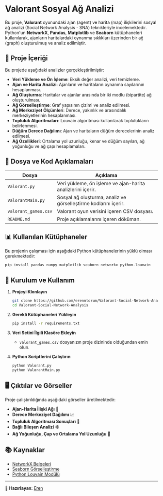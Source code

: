 # Valorant Sosyal Ağ Analizi

Bu proje, **Valorant** oyunundaki ajan (agent) ve harita (map) ilişkilerini sosyal ağ analizi (Social Network Analysis - SNA) teknikleriyle incelemektedir. Python'un **NetworkX**, **Pandas**, **Matplotlib** ve **Seaborn** kütüphaneleri kullanılarak, ajanların haritalardaki oynanma sıklıkları üzerinden bir ağ (graph) oluşturulmuş ve analiz edilmiştir.

## 🚀 Proje İçeriği
Bu projede aşağıdaki analizler gerçekleştirilmiştir:

- **Veri Yükleme ve Ön İşleme**: Eksik değer analizi, veri temizleme.
- **Ajan ve Harita Analizi**: Ajanların ve haritaların oynanma sayılarının hesaplanması.
- **Ağ Oluşturma**: Haritalar ve ajanlar arasında bir iki modlu (bipartite) ağ oluşturulması.
- **Ağ Görselleştirme**: Graf yapısının çizimi ve analiz edilmesi.
- **Ağ Merkeziyet Ölçümleri**: Derece, yakınlık ve arasındalık merkeziyetlerinin hesaplanması.
- **Topluluk Algoritmaları**: Louvain algoritması kullanılarak toplulukların belirlenmesi.
- **Düğüm Derece Dağılımı**: Ajan ve haritaların düğüm derecelerinin analiz edilmesi.
- **Ağ Özellikleri**: Ortalama yol uzunluğu, kenar ve düğüm sayıları, ağ yoğunluğu ve ağ çapı hesaplamaları.

## 📂 Dosya ve Kod Açıklamaları

| Dosya | Açıklama |
|--------|----------|
| `Valorant.py` | Veri yükleme, ön işleme ve ajan-harita analizlerini içerir. |
| `ValorantMain.py` | Sosyal ağ oluşturma, analiz ve görselleştirme kodlarını içerir. |
| `valorant_games.csv` | Valorant oyun verisini içeren CSV dosyası. |
| `README.md` | Proje açıklamalarını içeren döküman. |

## 📊 Kullanılan Kütüphaneler
Bu projenin çalışması için aşağıdaki Python kütüphanelerinin yüklü olması gerekmektedir:

```bash
pip install pandas numpy matplotlib seaborn networkx python-louvain
```

## 📌 Kurulum ve Kullanım
1. **Projeyi Klonlayın**
   ```bash
   git clone https://github.com/erenntorun/Valorant-Social-Network-Analysis.git
   cd Valorant-Social-Network-Analysis
   ```
2. **Gerekli Kütüphaneleri Yükleyin**
   ```bash
   pip install -r requirements.txt
   ```
3. **Veri Setini İlgili Klasöre Ekleyin**
   - `valorant_games.csv` dosyanızın proje dizininde olduğundan emin olun.

4. **Python Scriptlerini Çalıştırın**
   ```bash
   python Valorant.py
   python ValorantMain.py
   ```

## 🖥️ Çıktılar ve Görseller
Proje çalıştırıldığında aşağıdaki görseller üretilmektedir:
- **Ajan-Harita İlişki Ağı** 📌
- **Derece Merkeziyet Dağılımı** 📈
- **Topluluk Algoritması Sonuçları** 🎯
- **Bağlı Bileşen Analizi** 🕸️
- **Ağ Yoğunluğu, Çap ve Ortalama Yol Uzunluğu** 🔢

## 📚 Kaynaklar
- [NetworkX Belgeleri](https://networkx.github.io/documentation/stable/)
- [Seaborn Görselleştirme](https://seaborn.pydata.org/)
- [Python Louvain Modülü](https://python-louvain.readthedocs.io/en/latest/)


---

📌 **Hazırlayan:** [Eren](https://github.com/erenntorun)  
